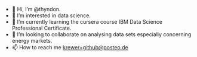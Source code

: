- 👋 Hi, I’m @thyndon.
- 👀 I’m interested in data science.
- 🌱 I’m currently learning the cursera course IBM Data Science Professional Certificate.
- 💞️ I’m looking to collaborate on analysing data sets especially concerning energy markets.
- 📫 How to reach me krewer+github@posteo.de

<!---
thyndon/thyndon is a ✨ special ✨ repository because its `README.md` (this file) appears on your GitHub profile.
You can click the Preview link to take a look at your changes.
--->
